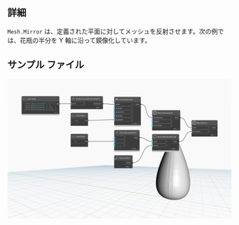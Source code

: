 ## 詳細
`Mesh.Mirror` は、定義された平面に対してメッシュを反射させます。次の例では、花瓶の半分を Y 軸に沿って鏡像化しています。

## サンプル ファイル

![Example](./Autodesk.DesignScript.Geometry.Mesh.Mirror_img.jpg)

